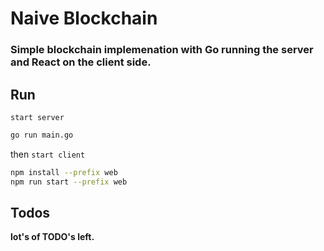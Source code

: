 # Naive Blockchain
### Simple blockchain implemenation with Go running the server and React on the client side. 

## Run
`start server`
```sh
go run main.go
```
then `start client`
```sh
npm install --prefix web
npm run start --prefix web
```

## Todos
**lot's of TODO's left.**
